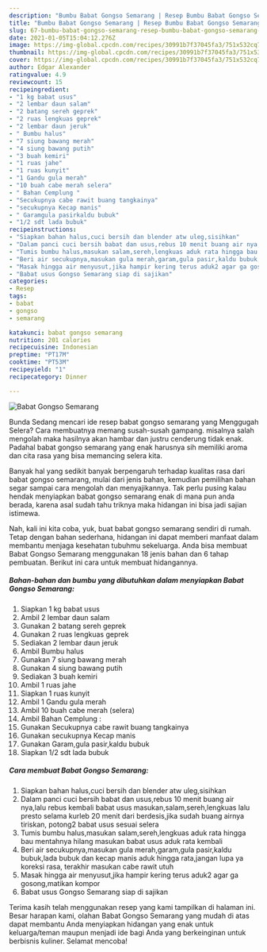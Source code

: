 ```yaml
---
description: "Bumbu Babat Gongso Semarang | Resep Bumbu Babat Gongso Semarang Yang Lezat Sekali"
title: "Bumbu Babat Gongso Semarang | Resep Bumbu Babat Gongso Semarang Yang Lezat Sekali"
slug: 67-bumbu-babat-gongso-semarang-resep-bumbu-babat-gongso-semarang-yang-lezat-sekali
date: 2021-01-05T15:04:12.276Z
image: https://img-global.cpcdn.com/recipes/30991b7f37045fa3/751x532cq70/babat-gongso-semarang-foto-resep-utama.jpg
thumbnail: https://img-global.cpcdn.com/recipes/30991b7f37045fa3/751x532cq70/babat-gongso-semarang-foto-resep-utama.jpg
cover: https://img-global.cpcdn.com/recipes/30991b7f37045fa3/751x532cq70/babat-gongso-semarang-foto-resep-utama.jpg
author: Edgar Alexander
ratingvalue: 4.9
reviewcount: 15
recipeingredient:
- "1 kg babat usus"
- "2 lembar daun salam"
- "2 batang sereh geprek"
- "2 ruas lengkuas geprek"
- "2 lembar daun jeruk"
- " Bumbu halus"
- "7 siung bawang merah"
- "4 siung bawang putih"
- "3 buah kemiri"
- "1 ruas jahe"
- "1 ruas kunyit"
- "1 Gandu gula merah"
- "10 buah cabe merah selera"
- " Bahan Cemplung "
- "Secukupnya cabe rawit buang tangkainya"
- "secukupnya Kecap manis"
- " Garamgula pasirkaldu bubuk"
- "1/2 sdt lada bubuk"
recipeinstructions:
- "Siapkan bahan halus,cuci bersih dan blender atw uleg,sisihkan"
- "Dalam panci cuci bersih babat dan usus,rebus 10 menit buang air nya,lalu rebus kembali babat usus masukan,salam,sereh,lengkuas lalu presto selama kurleb 20 menit dari berdesis,jika sudah buang airnya tiriskan, potong2 babat usus sesuai selera"
- "Tumis bumbu halus,masukan salam,sereh,lengkuas aduk rata hingga bau mentahnya hilang masukan babat usus aduk rata kembali"
- "Beri air secukupnya,masukan gula merah,garam,gula pasir,kaldu bubuk,lada bubuk dan kecap manis aduk hingga rata,jangan lupa ya koreksi rasa, terakhir masukan cabe rawit utuh"
- "Masak hingga air menyusut,jika hampir kering terus aduk2 agar ga gosong,matikan kompor"
- "Babat usus Gongso Semarang siap di sajikan"
categories:
- Resep
tags:
- babat
- gongso
- semarang

katakunci: babat gongso semarang 
nutrition: 201 calories
recipecuisine: Indonesian
preptime: "PT17M"
cooktime: "PT53M"
recipeyield: "1"
recipecategory: Dinner

---
```



![Babat Gongso Semarang](https://img-global.cpcdn.com/recipes/30991b7f37045fa3/751x532cq70/babat-gongso-semarang-foto-resep-utama.jpg)

Bunda Sedang mencari ide resep babat gongso semarang yang Menggugah Selera? Cara membuatnya memang susah-susah gampang. misalnya salah mengolah maka hasilnya akan hambar dan justru cenderung tidak enak. Padahal babat gongso semarang yang enak harusnya sih memiliki aroma dan cita rasa yang bisa memancing selera kita.



Banyak hal yang sedikit banyak berpengaruh terhadap kualitas rasa dari babat gongso semarang, mulai dari jenis bahan, kemudian pemilihan bahan segar sampai cara mengolah dan menyajikannya. Tak perlu pusing kalau hendak menyiapkan babat gongso semarang enak di mana pun anda berada, karena asal sudah tahu triknya maka hidangan ini bisa jadi sajian istimewa.


Nah, kali ini kita coba, yuk, buat babat gongso semarang sendiri di rumah. Tetap dengan bahan sederhana, hidangan ini dapat memberi manfaat dalam membantu menjaga kesehatan tubuhmu sekeluarga. Anda bisa membuat Babat Gongso Semarang menggunakan 18 jenis bahan dan 6 tahap pembuatan. Berikut ini cara untuk membuat hidangannya.

<!--inarticleads1-->

##### Bahan-bahan dan bumbu yang dibutuhkan dalam menyiapkan Babat Gongso Semarang:

1. Siapkan 1 kg babat usus
1. Ambil 2 lembar daun salam
1. Gunakan 2 batang sereh geprek
1. Gunakan 2 ruas lengkuas geprek
1. Sediakan 2 lembar daun jeruk
1. Ambil  Bumbu halus
1. Gunakan 7 siung bawang merah
1. Gunakan 4 siung bawang putih
1. Sediakan 3 buah kemiri
1. Ambil 1 ruas jahe
1. Siapkan 1 ruas kunyit
1. Ambil 1 Gandu gula merah
1. Ambil 10 buah cabe merah (selera)
1. Ambil  Bahan Cemplung :
1. Gunakan Secukupnya cabe rawit buang tangkainya
1. Gunakan secukupnya Kecap manis
1. Gunakan  Garam,gula pasir,kaldu bubuk
1. Siapkan 1/2 sdt lada bubuk




<!--inarticleads2-->

##### Cara membuat Babat Gongso Semarang:

1. Siapkan bahan halus,cuci bersih dan blender atw uleg,sisihkan
1. Dalam panci cuci bersih babat dan usus,rebus 10 menit buang air nya,lalu rebus kembali babat usus masukan,salam,sereh,lengkuas lalu presto selama kurleb 20 menit dari berdesis,jika sudah buang airnya tiriskan, potong2 babat usus sesuai selera
1. Tumis bumbu halus,masukan salam,sereh,lengkuas aduk rata hingga bau mentahnya hilang masukan babat usus aduk rata kembali
1. Beri air secukupnya,masukan gula merah,garam,gula pasir,kaldu bubuk,lada bubuk dan kecap manis aduk hingga rata,jangan lupa ya koreksi rasa, terakhir masukan cabe rawit utuh
1. Masak hingga air menyusut,jika hampir kering terus aduk2 agar ga gosong,matikan kompor
1. Babat usus Gongso Semarang siap di sajikan




Terima kasih telah menggunakan resep yang kami tampilkan di halaman ini. Besar harapan kami, olahan Babat Gongso Semarang yang mudah di atas dapat membantu Anda menyiapkan hidangan yang enak untuk keluarga/teman maupun menjadi ide bagi Anda yang berkeinginan untuk berbisnis kuliner. Selamat mencoba!

